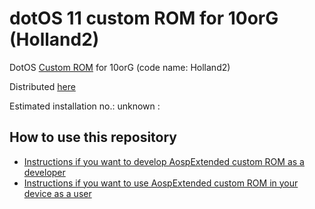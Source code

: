 dotOS 11 custom ROM for 10orG (Holland2)
=========================================

DotOS [Custom ROM](https://www.droidontime.com/) for 10orG (code name: Holland2)

Distributed [here](https://t.me/downloads10orG/)

Estimated installation no.: unknown :

How to use this repository
----------------------------

* [Instructions if you want to develop AospExtended custom ROM as a developer](https://github.com/ROM-builders/temporary/blob/holland2-dotos-rahulpalxda/Instructions%20for%20developers.md)
* [Instructions if you want to use AospExtended custom ROM in your device as a user](https://github.com/ROM-builders/temporary/blob/holland2-dotos-rahulpalxda/Instructions%20for%20users.md)
